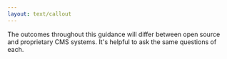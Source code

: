 ```yaml
---
layout: text/callout
---
```

The outcomes throughout this guidance will differ between open source and proprietary CMS systems. It's helpful to ask the same questions of each.
